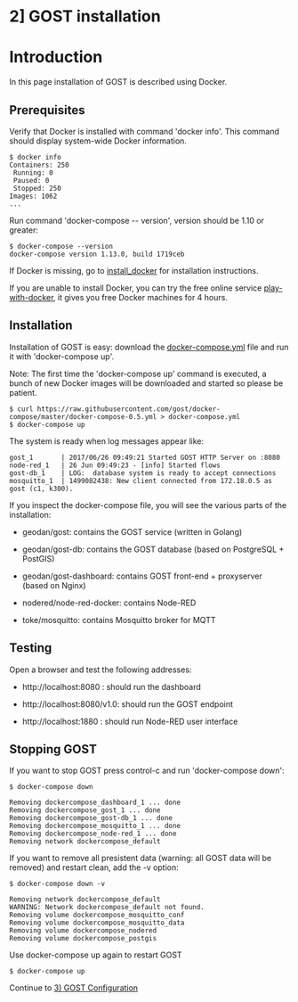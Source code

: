 # 2] GOST installation

# Introduction

In this page installation of GOST is described using Docker.

## Prerequisites

Verify that Docker is installed with command 'docker info'. This command should display system-wide Docker information.

```
$ docker info
Containers: 250
 Running: 0
 Paused: 0
 Stopped: 250
Images: 1062
...
```

Run command 'docker-compose -- version', version should be 1.10 or greater:

```
$ docker-compose --version
docker-compose version 1.13.0, build 1719ceb
```

If Docker is missing, go to <a href="install_docker.md">install_docker</a> for installation instructions.

If you are unable to install Docker, you can try the free online service <a href="http://labs.play-with-docker.com/">play-with-docker</a>, it gives you free Docker machines for 4 hours.

## Installation

Installation of GOST is easy: download the <a href = "https://raw.githubusercontent.com/gost/docker-compose/master/docker-compose-0.5.yml">docker-compose.yml</a> file and run it with 'docker-compose up'.

Note: The first time the 'docker-compose up' command is executed, a bunch of new Docker images will be downloaded and started so please be patient.

```
$ curl https://raw.githubusercontent.com/gost/docker-compose/master/docker-compose-0.5.yml > docker-compose.yml
$ docker-compose up
```
The system is ready when log messages appear like:

```
gost_1       | 2017/06/26 09:49:21 Started GOST HTTP Server on :8080
node-red_1   | 26 Jun 09:49:23 - [info] Started flows
gost-db_1    | LOG:  database system is ready to accept connections
mosquitto_1  | 1499082438: New client connected from 172.18.0.5 as gost (c1, k300).
```

If you inspect the docker-compose file, you will see the various parts of the installation:

- geodan/gost: contains the GOST service (written in Golang)

- geodan/gost-db: contains the GOST database (based on PostgreSQL + PostGIS)

- geodan/gost-dashboard: contains GOST front-end + proxyserver (based on Nginx)

- nodered/node-red-docker: contains Node-RED

- toke/mosquitto: contains Mosquitto broker for MQTT 


## Testing

Open a browser and test the following addresses:

- http://localhost:8080 : should run the dashboard

- http://localhost:8080/v1.0: should run the GOST endpoint

- http://localhost:1880 : should run Node-RED user interface

## Stopping GOST

If you want to stop GOST press control-c and run 'docker-compose down':

```
$ docker-compose down

Removing dockercompose_dashboard_1 ... done
Removing dockercompose_gost_1 ... done
Removing dockercompose_gost-db_1 ... done
Removing dockercompose_mosquitto_1 ... done
Removing dockercompose_node-red_1 ... done
Removing network dockercompose_default
```

If you want to remove all presistent data (warning: all GOST data will be removed) and restart clean, add the -v option:

```
$ docker-compose down -v

Removing network dockercompose_default
WARNING: Network dockercompose_default not found.
Removing volume dockercompose_mosquitto_conf
Removing volume dockercompose_mosquitto_data
Removing volume dockercompose_nodered
Removing volume dockercompose_postgis
```

Use docker-compose up again to restart GOST
```
$ docker-compose up
```


Continue to <a href="3_configuration.md">3) GOST Configuration</a>

